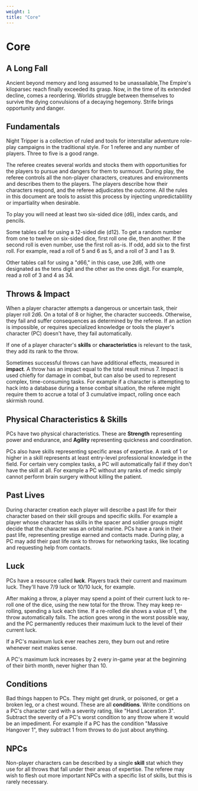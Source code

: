 ```yaml
---
weight: 1
title: "Core"
---
```


# Core

## A Long Fall
Ancient beyond memory and long assumed to be unassailable,The Empire's kiloparsec reach finally exceeded its grasp. Now, in the time of its extended decline, comes a reordering. Worlds struggle between themselves to survive the dying convulsions of a decaying hegemony. Strife brings opportunity and danger.

## Fundamentals
Night Tripper is a collection of ruled and tools for interstallar adventure role-play campaigns in the traditional style. For 1 referee and any number of players. Three to five is a good range.

The referee creates several worlds and stocks them with opportunities for the players to pursue and dangers for them to surmount. During play, the referee controls all the non-player characters, creatures and environments and describes them to the players. The players describe how their characters respond, and the referee adjudicates the outcome. All the rules in this document are tools to assist this process by injecting unpredictablility or impartiality when desirable.

To play you will need at least two six-sided dice (d6), index cards, and pencils.

Some tables call for using a 12-sided die (d12). To get a random number from one to twelve on six-sided dice, first roll one die, then another. If the second roll is even number, use the first roll as-is. If odd, add six to the first roll. For example, read a roll of 5 and 6 as 5, and a roll of 3 and 1 as 9.

Other tables call for using a "d66," in this case, use 2d6, with one designated as the tens digit and the other as the ones digit. For example, read a roll of 3 and 4 as 34.

## Throws & Impact
When a player character attempts a dangerous or uncertain task, their player roll 2d6. On a total of 8 or higher, the character succeeds. Otherwise, they fail and suffer consequences as determined by the referee. If an action is impossible, or requires specialized knowledge or tools the player's character (PC) doesn't have, they fail automatically.

If one of a player character's **skills** or **characteristics** is relevant to the task, they add its rank to the throw.

Sometimes successful throws can have additional effects, measured in **impact**. A throw has an impact equal to the total result minus 7. Impact is used chiefly for damage in combat, but can also be used to represent complex, time-consuming tasks. For example if a character is attempting to hack into a database during a tense combat situation, the referee might require them to accrue a total of 3 cumulative impact, rolling once each skirmish round.


## Physical Characteristics & Skills
PCs have two physical characteristics. These are **Strength** representing power and endurance, and **Agility** representing quickness and coordination.

PCs also have skills representing specific areas of expertise. A rank of 1 or higher in a skill represents at least entry-level professional knowledge in the field. For certain very complex tasks, a PC will automatically fail if they don't have the skill at all. For example a PC without any ranks of medic simply cannot perform brain surgery without killing the patient.


## Past Lives
During character creation each player will describe a past life for their character based on their skill groups and specific skills. For example a player whose character has skills in the spacer and soldier groups might decide that the character was an orbital marine. PCs have a rank in their past life, representing prestige earned and contacts made. During play, a PC may add their past life rank to throws for networking tasks, like locating and requesting help from contacts.

## Luck
PCs have a resource called **luck**. Players track their current and maximum luck. They'll have 7/9 luck or 10/10 luck, for example.

After making a throw, a player may spend a point of their current luck to re-roll one of the dice, using the new total for the throw. They may keep re-rolling,
spending a luck each time. If a re-rolled die shows a value of 1, the throw automatically fails. The action goes wrong in the worst possible way, and the PC permanently reduces their maximum luck to the level of their current luck.

If a PC's maximum luck ever reaches zero, they burn out and retire whenever next makes sense.

A PC's maximum luck increases by 2 every in-game year at the beginning of their birth month, never higher than 10.

## Conditions
Bad things happen to PCs. They might get drunk, or poisoned, or get a broken leg, or a chest wound. These are all **conditions**. Write conditions on a PC's character card with a severity rating, like "Hand Laceration 3". Subtract the severity of a PC's worst condition to any throw where it would be an impediment. For example if a PC has the condition "Massive Hangover 1", they subtract 1 from throws to do just about anything.


## NPCs
Non-player characters can be described by a single **skill** stat which they use for all throws that fall under their areas of expertise. The referee may wish to flesh out more important NPCs with a specific list of skills, but this is rarely necessary.